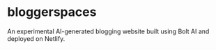 # bloggerspaces
An experimental AI-generated blogging website built using Bolt AI and deployed on Netlify.
